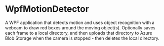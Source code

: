 # WpfMotionDetector
A WPF application that detects motion and uses object recognition with a webcam to draw red boxes around the moving object(s). Optionally saves each frame to a local directory, and then uploads that directory to Azure Blob Storage when the camera is stopped - then deletes the local directory. 
